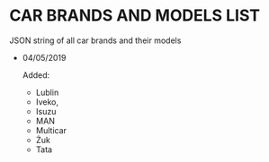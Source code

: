CAR BRANDS AND MODELS LIST
=============

JSON string of all car brands and their models

- 04/05/2019

  Added: 
  - Lublin
  - Iveko,
  - Isuzu
  - MAN
  - Multicar
  - Żuk
  - Tata

